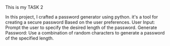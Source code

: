 This is my TASK 2

In this project, I crafted a password generator using python. it's a tool for creating a secure password Based on the user preferences.
User Input: Prompt the user to specify the desired length of the password.
Generate Password: Use a combination of random characters to generate a password of the specified length.
